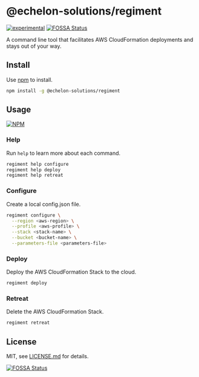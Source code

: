 # @echelon-solutions/regiment

[![experimental](http://badges.github.io/stability-badges/dist/experimental.svg)](http://github.com/badges/stability-badges)
[![FOSSA Status](https://app.fossa.io/api/projects/git%2Bgithub.com%2Fechelon-solutions%2Fregiment.svg?type=shield)](https://app.fossa.io/projects/git%2Bgithub.com%2Fechelon-solutions%2Fregiment?ref=badge_shield)

A command line tool that facilitates AWS CloudFormation deployments and stays out of your way.

## Install

Use [npm](https://npmjs.com/) to install.

```sh
npm install -g @echelon-solutions/regiment
```

## Usage

[![NPM](https://nodei.co/npm/@echelon-solutions/regiment.png)](https://www.npmjs.com/package/@echelon-solutions/regiment)

### Help

Run `help` to learn more about each command.

```sh
regiment help configure
regiment help deploy
regiment help retreat
```

### Configure

Create a local config.json file.

```sh
regiment configure \
  --region <aws-region> \
  --profile <aws-profile> \
  --stack <stack-name> \
  --bucket <bucket-name> \
  --parameters-file <parameters-file>
```

### Deploy

Deploy the AWS CloudFormation Stack to the cloud.

```sh
regiment deploy
```

### Retreat

Delete the AWS CloudFormation Stack.

```sh
regiment retreat
```

## License

MIT, see [LICENSE.md](http://github.com/echelon-solutions/regiment/blob/master/LICENSE.md) for details.


[![FOSSA Status](https://app.fossa.io/api/projects/git%2Bgithub.com%2Fechelon-solutions%2Fregiment.svg?type=large)](https://app.fossa.io/projects/git%2Bgithub.com%2Fechelon-solutions%2Fregiment?ref=badge_large)